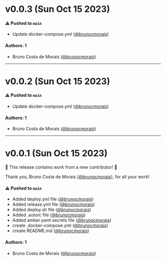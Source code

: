 # v0.0.3 (Sun Oct 15 2023)

#### ⚠️ Pushed to `main`

- Update docker-compose.yml ([@brunocmorais](https://github.com/brunocmorais))

#### Authors: 1

- Bruno Costa de Morais ([@brunocmorais](https://github.com/brunocmorais))

---

# v0.0.2 (Sun Oct 15 2023)

#### ⚠️ Pushed to `main`

- Update docker-compose.yml ([@brunocmorais](https://github.com/brunocmorais))

#### Authors: 1

- Bruno Costa de Morais ([@brunocmorais](https://github.com/brunocmorais))

---

# v0.0.1 (Sun Oct 15 2023)

:tada: This release contains work from a new contributor! :tada:

Thank you, Bruno Costa de Morais ([@brunocmorais](https://github.com/brunocmorais)), for all your work!

#### ⚠️ Pushed to `main`

- Added deploy.yml file ([@brunocmorais](https://github.com/brunocmorais))
- Added release.yml file ([@brunocmorais](https://github.com/brunocmorais))
- Added deploy.sh file ([@brunocmorais](https://github.com/brunocmorais))
- Added .autorc file ([@brunocmorais](https://github.com/brunocmorais))
- Added amber.yaml secrets file ([@brunocmorais](https://github.com/brunocmorais))
- create .docker-compose.yml ([@brunocmorais](https://github.com/brunocmorais))
- create README.md ([@brunocmorais](https://github.com/brunocmorais))

#### Authors: 1

- Bruno Costa de Morais ([@brunocmorais](https://github.com/brunocmorais))
